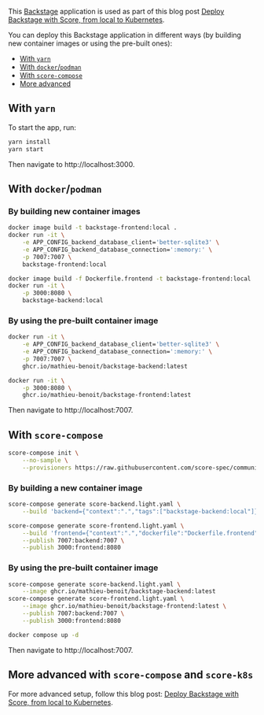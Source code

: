 This [Backstage](https://backstage.io) application is used as part of this blog post [Deploy Backstage with Score, from local to Kubernetes](https://medium.com/@mabenoit/deploy-backstage-with-score-45bb2d7c2d90).

You can deploy this Backstage application in different ways (by building new container images or using the pre-built ones):
- [With `yarn`](#with-yarn)
- [With `docker`/`podman`](#with-dockerpodman)
- [With `score-compose`](#with-score-compose)
- [More advanced](#more-advanced)

## With `yarn`

To start the app, run:

```sh
yarn install
yarn start
```

Then navigate to http://localhost:3000.

## With `docker`/`podman`

### By building new container images

```sh
docker image build -t backstage-frontend:local .
docker run -it \
    -e APP_CONFIG_backend_database_client='better-sqlite3' \
    -e APP_CONFIG_backend_database_connection=':memory:' \
    -p 7007:7007 \
    backstage-frontend:local

docker image build -f Dockerfile.frontend -t backstage-frontend:local .
docker run -it \
    -p 3000:8080 \
    backstage-backend:local
```

### By using the pre-built container image

```sh
docker run -it \
    -e APP_CONFIG_backend_database_client='better-sqlite3' \
    -e APP_CONFIG_backend_database_connection=':memory:' \
    -p 7007:7007 \
    ghcr.io/mathieu-benoit/backstage-backend:latest

docker run -it \
    -p 3000:8080 \
    ghcr.io/mathieu-benoit/backstage-frontend:latest
```

Then navigate to http://localhost:7007.

## With `score-compose`

```bash
score-compose init \
    --no-sample \
    --provisioners https://raw.githubusercontent.com/score-spec/community-provisioners/refs/heads/main/dns/score-compose/10-dns-with-url.provisioners.yaml
```

### By building a new container image

```bash
score-compose generate score-backend.light.yaml \
    --build 'backend={"context":".","tags":["backstage-backend:local"]}'

score-compose generate score-frontend.light.yaml \
    --build 'frontend={"context":".","dockerfile":"Dockerfile.frontend","tags":["backstage-frontend:local"]}' \
    --publish 7007:backend:7007 \
    --publish 3000:frontend:8080
```

### By using the pre-built container image

```bash
score-compose generate score-backend.light.yaml \
    --image ghcr.io/mathieu-benoit/backstage-backend:latest
score-compose generate score-frontend.light.yaml \
    --image ghcr.io/mathieu-benoit/backstage-frontend:latest \
    --publish 7007:backend:7007 \
    --publish 3000:frontend:8080
```

```bash
docker compose up -d
```

Then navigate to http://localhost:7007.

## More advanced with `score-compose` and `score-k8s`

For more advanced setup, follow this blog post: [Deploy Backstage with Score, from local to Kubernetes](https://medium.com/@mabenoit/deploy-backstage-with-score-45bb2d7c2d90).

